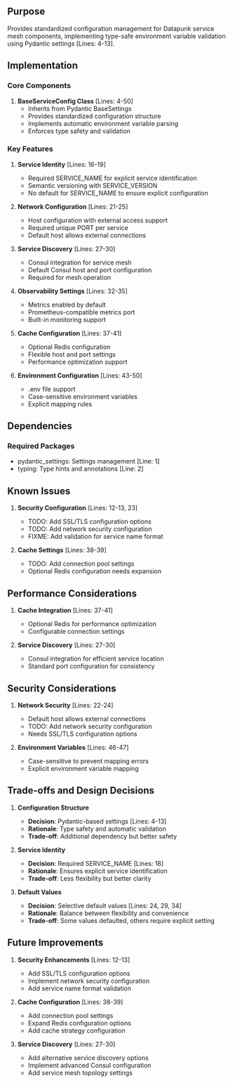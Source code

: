 ## Purpose

Provides standardized configuration management for Datapunk service mesh components, implementing type-safe environment variable validation using Pydantic settings [Lines: 4-13].

## Implementation

### Core Components

1. **BaseServiceConfig Class** [Lines: 4-50]
   - Inherits from Pydantic BaseSettings
   - Provides standardized configuration structure
   - Implements automatic environment variable parsing
   - Enforces type safety and validation

### Key Features

1. **Service Identity** [Lines: 16-19]

   - Required SERVICE_NAME for explicit service identification
   - Semantic versioning with SERVICE_VERSION
   - No default for SERVICE_NAME to ensure explicit configuration

2. **Network Configuration** [Lines: 21-25]

   - Host configuration with external access support
   - Required unique PORT per service
   - Default host allows external connections

3. **Service Discovery** [Lines: 27-30]

   - Consul integration for service mesh
   - Default Consul host and port configuration
   - Required for mesh operation

4. **Observability Settings** [Lines: 32-35]

   - Metrics enabled by default
   - Prometheus-compatible metrics port
   - Built-in monitoring support

5. **Cache Configuration** [Lines: 37-41]

   - Optional Redis configuration
   - Flexible host and port settings
   - Performance optimization support

6. **Environment Configuration** [Lines: 43-50]
   - .env file support
   - Case-sensitive environment variables
   - Explicit mapping rules

## Dependencies

### Required Packages

- pydantic_settings: Settings management [Line: 1]
- typing: Type hints and annotations [Line: 2]

## Known Issues

1. **Security Configuration** [Lines: 12-13, 23]

   - TODO: Add SSL/TLS configuration options
   - TODO: Add network security configuration
   - FIXME: Add validation for service name format

2. **Cache Settings** [Lines: 38-39]
   - TODO: Add connection pool settings
   - Optional Redis configuration needs expansion

## Performance Considerations

1. **Cache Integration** [Lines: 37-41]

   - Optional Redis for performance optimization
   - Configurable connection settings

2. **Service Discovery** [Lines: 27-30]
   - Consul integration for efficient service location
   - Standard port configuration for consistency

## Security Considerations

1. **Network Security** [Lines: 22-24]

   - Default host allows external connections
   - TODO: Add network security configuration
   - Needs SSL/TLS configuration options

2. **Environment Variables** [Lines: 46-47]
   - Case-sensitive to prevent mapping errors
   - Explicit environment variable mapping

## Trade-offs and Design Decisions

1. **Configuration Structure**

   - **Decision**: Pydantic-based settings [Lines: 4-13]
   - **Rationale**: Type safety and automatic validation
   - **Trade-off**: Additional dependency but better safety

2. **Service Identity**

   - **Decision**: Required SERVICE_NAME [Lines: 18]
   - **Rationale**: Ensures explicit service identification
   - **Trade-off**: Less flexibility but better clarity

3. **Default Values**
   - **Decision**: Selective default values [Lines: 24, 29, 34]
   - **Rationale**: Balance between flexibility and convenience
   - **Trade-off**: Some values defaulted, others require explicit setting

## Future Improvements

1. **Security Enhancements** [Lines: 12-13]

   - Add SSL/TLS configuration options
   - Implement network security configuration
   - Add service name format validation

2. **Cache Configuration** [Lines: 38-39]

   - Add connection pool settings
   - Expand Redis configuration options
   - Add cache strategy configuration

3. **Service Discovery** [Lines: 27-30]
   - Add alternative service discovery options
   - Implement advanced Consul configuration
   - Add service mesh topology settings
